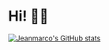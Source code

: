 # Hi! :wave::smiley:


[![Jeanmarco's GitHub stats](https://github-readme-stats.vercel.app/api?username=OctavoPE)](https://github.com/anuraghazra/github-readme-stats)
